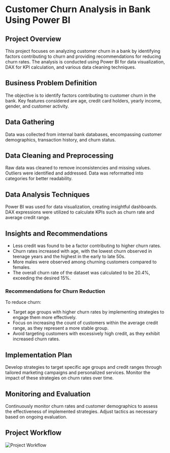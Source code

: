 # Customer Churn Analysis in Bank Using Power BI

## Project Overview
This project focuses on analyzing customer churn in a bank by identifying factors contributing to churn and providing recommendations for reducing churn rates. The analysis is conducted using Power BI for data visualization, DAX for KPI calculation, and various data cleaning techniques.

## Business Problem Definition
The objective is to identify factors contributing to customer churn in the bank. Key features considered are age, credit card holders, yearly income, gender, and customer activity.

## Data Gathering
Data was collected from internal bank databases, encompassing customer demographics, transaction history, and churn status.

## Data Cleaning and Preprocessing
Raw data was cleaned to remove inconsistencies and missing values. Outliers were identified and addressed. Data was reformatted into categories for better readability.

## Data Analysis Techniques
Power BI was used for data visualization, creating insightful dashboards. DAX expressions were utilized to calculate KPIs such as churn rate and average credit range.

## Insights and Recommendations
- Less credit was found to be a factor contributing to higher churn rates.
- Churn rates increased with age, with the lowest churn observed in teenage years and the highest in the early to late 50s.
- More males were observed among churning customers compared to females.
- The overall churn rate of the dataset was calculated to be 20.4%, exceeding the desired 15%.

### Recommendations for Churn Reduction
To reduce churn:
- Target age groups with higher churn rates by implementing strategies to engage them more effectively.
- Focus on increasing the count of customers within the average credit range, as they represent a more stable group.
- Avoid targeting customers with excessively high credit, as they exhibit increased churn rates.

## Implementation Plan
Develop strategies to target specific age groups and credit ranges through tailored marketing campaigns and personalized services. Monitor the impact of these strategies on churn rates over time.

## Monitoring and Evaluation
Continuously monitor churn rates and customer demographics to assess the effectiveness of implemented strategies. Adjust tactics as necessary based on ongoing evaluation.

## Project Workflow
![Project Workflow](project_workflow.png)
